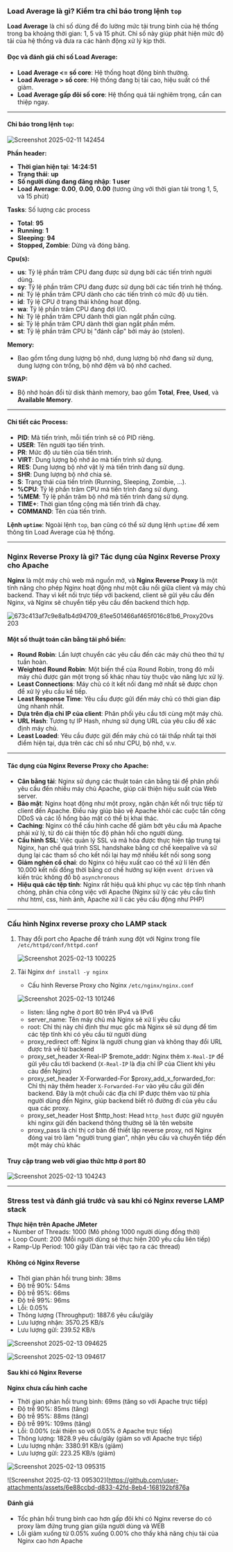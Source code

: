 ### Load Average là gì? Kiểm tra chỉ báo trong lệnh `top`

**Load Average** là chỉ số dùng để đo lường mức tải trung bình của hệ thống trong ba khoảng thời gian: 1, 5 và 15 phút. Chỉ số này giúp phát hiện mức độ tải của hệ thống và đưa ra các hành động xử lý kịp thời.

#### Đọc và đánh giá chỉ số Load Average:
- **Load Average <= số core**: Hệ thống hoạt động bình thường.
- **Load Average > số core**: Hệ thống đang bị tải cao, hiệu suất có thể giảm.
- **Load Average gấp đôi số core**: Hệ thống quá tải nghiêm trọng, cần can thiệp ngay.

---

#### **Chỉ báo trong lệnh `top`:**

![Screenshot 2025-02-11 142454](https://github.com/user-attachments/assets/3e4fae3b-a930-4f8c-af84-1efc54c9147a)

**Phần header:**
- **Thời gian hiện tại**: **14:24:51**
- **Trạng thái**: **up**
- **Số người dùng đang đăng nhập**: **1 user**
- **Load Average**: **0.00**, **0.00**, **0.00** (tương ứng với thời gian tải trong 1, 5, và 15 phút)

**Tasks**: Số lượng các process
- **Total**: **95**
- **Running**: **1**
- **Sleeping**: **94**
- **Stopped, Zombie**: Dừng và đóng băng.

**Cpu(s):**
- **us**: Tỷ lệ phần trăm CPU đang được sử dụng bởi các tiến trình người dùng.
- **sy**: Tỷ lệ phần trăm CPU đang được sử dụng bởi các tiến trình hệ thống.
- **ni**: Tỷ lệ phần trăm CPU dành cho các tiến trình có mức độ ưu tiên.
- **id**: Tỷ lệ CPU ở trạng thái không hoạt động.
- **wa**: Tỷ lệ phần trăm CPU đang đợi I/O.
- **hi**: Tỷ lệ phần trăm CPU dành thời gian ngắt phần cứng.
- **si**: Tỷ lệ phần trăm CPU dành thời gian ngắt phần mềm.
- **st**: Tỷ lệ phần trăm CPU bị "đánh cắp" bởi máy ảo (stolen).

**Memory:**
- Bao gồm tổng dung lượng bộ nhớ, dung lượng bộ nhớ đang sử dụng, dung lượng còn trống, bộ nhớ đệm và bộ nhớ cached.

**SWAP:**
- Bộ nhớ hoán đổi từ disk thành memory, bao gồm **Total**, **Free**, **Used**, và **Available Memory**.

---

#### **Chi tiết các Process:**
- **PID**: Mã tiến trình, mỗi tiến trình sẽ có PID riêng.
- **USER**: Tên người tạo tiến trình.
- **PR**: Mức độ ưu tiên của tiến trình.
- **VIRT**: Dung lượng bộ nhớ ảo mà tiến trình sử dụng.
- **RES**: Dung lượng bộ nhớ vật lý mà tiến trình đang sử dụng.
- **SHR**: Dung lượng bộ nhớ chia sẻ.
- **S**: Trạng thái của tiến trình (Running, Sleeping, Zombie, ...).
- **%CPU**: Tỷ lệ phần trăm CPU mà tiến trình đang sử dụng.
- **%MEM**: Tỷ lệ phần trăm bộ nhớ mà tiến trình đang sử dụng.
- **TIME+**: Thời gian tổng cộng mà tiến trình đã chạy.
- **COMMAND**: Tên của tiến trình.

**Lệnh `uptime`**: Ngoài lệnh `top`, bạn cũng có thể sử dụng lệnh `uptime` để xem thông tin Load Average của hệ thống.

---

### Nginx Reverse Proxy là gì? Tác dụng của Nginx Reverse Proxy cho Apache

**Nginx** là một máy chủ web mã nguồn mở, và **Nginx Reverse Proxy** là một tính năng cho phép Nginx hoạt động như một cầu nối giữa client và máy chủ backend. Thay vì kết nối trực tiếp với backend, client sẽ gửi yêu cầu đến Nginx, và Nginx sẽ chuyển tiếp yêu cầu đến backend thích hợp.

![673c413af7c9e8a1b4d94709_61ee501466af465f016c81b6_Proxy20vs 203](https://github.com/user-attachments/assets/31f4e91b-27eb-48b4-810d-304d13b39db0)


#### Một số thuật toán cân bằng tải phổ biến:
- **Round Robin**: Lần lượt chuyển các yêu cầu đến các máy chủ theo thứ tự tuần hoàn.
- **Weighted Round Robin**: Một biến thể của Round Robin, trong đó mỗi máy chủ được gán một trọng số khác nhau tùy thuộc vào năng lực xử lý.
- **Least Connections**: Máy chủ có ít kết nối đang mở nhất sẽ được chọn để xử lý yêu cầu kế tiếp.
- **Least Response Time**: Yêu cầu được gửi đến máy chủ có thời gian đáp ứng nhanh nhất.
- **Dựa trên địa chỉ IP của client**: Phân phối yêu cầu tới cùng một máy chủ.
- **URL Hash**: Tương tự IP Hash, nhưng sử dụng URL của yêu cầu để xác định máy chủ.
- **Least Loaded**: Yêu cầu được gửi đến máy chủ có tải thấp nhất tại thời điểm hiện tại, dựa trên các chỉ số như CPU, bộ nhớ, v.v.

---

#### **Tác dụng của Nginx Reverse Proxy cho Apache:**
- **Cân bằng tải**: Nginx sử dụng các thuật toán cân bằng tải để phân phối yêu cầu đến nhiều máy chủ Apache, giúp cải thiện hiệu suất của Web server.
- **Bảo mật**: Nginx hoạt động như một proxy, ngăn chặn kết nối trực tiếp từ client đến Apache. Điều này giúp bảo vệ Apache khỏi các cuộc tấn công DDoS và các lỗ hổng bảo mật có thể bị khai thác.
- **Caching**: Nginx có thể cấu hình cache để giảm bớt yêu cầu mà Apache phải xử lý, từ đó cải thiện tốc độ phản hồi cho người dùng.
- **Cấu hình SSL**: Việc quản lý SSL và mã hóa được thực hiện tập trung tại Nginx, hạn chế quá trình SSL handshake bằng cơ chế keepalive và sử dụng lại các tham số cho kết nối lại hay mở nhiều kết nối song song
- **Giảm nghẻn cổ chai**: do Nginx có hiệu xuất cao có thể xử lí lên đến 10.000 kết nối đồng thời bằng cơ chế hướng sự kiện  `event driven` và kiến trúc không đồ bộ `asynchronous`
- **Hiệu quả các tệp tỉnh**: Nginx rất hiệu quả khi phục vụ các tệp tĩnh nhanh chóng, phân chia công việc với Apache (Nginx sử lý các yêu cầu tĩnh như html, css, hình ảnh, Apache xử lí các yêu cầu động như PHP)
  
---

### Cấu hình Nginx reverse proxy cho LAMP stack  

1. Thay đổi port cho Apache để tránh xung đột với Nginx trong file  `/etc/httpd/conf/httpd.conf`
   
   ![Screenshot 2025-02-13 100225](https://github.com/user-attachments/assets/de1434c2-949f-4e9a-b626-d0726f598318)

2. Tải Nginx `dnf install -y nginx `
   + Cấu hình Reverse Proxy cho Nginx `/etc/nginx/nginx.conf`
     
   ![Screenshot 2025-02-13 101246](https://github.com/user-attachments/assets/4c534d42-692e-42ca-a402-9cddda788111)
   
   + listen: lắng nghe ở port 80 trên IPv4 và IPv6  
   + server_name: Tên máy chủ mà Nginx sẽ xử lí yêu cầu  
   + root: Chỉ thị này chỉ định thư mục gốc mà Nginx sẽ sử dụng để tìm các tệp tĩnh khi có yêu cầu từ người dùng  
   + proxy_redirect off: Nginx là người chung gian và không thay đổi URL được trả về từ backend  
   + proxy_set_header X-Real-IP $remote_addr: Nginx thêm `X-Real-IP` để gửi yêu cầu tới backend (`X-Real-IP` là địa chỉ IP của Client khi yêu càu đến Nginx)  
   + proxy_set_header X-Forwarded-For $proxy_add_x_forwarded_for: Chỉ thị này thêm header  `X-Forwarded-For` vào yêu cầu gửi đến backend. Đây là một chuỗi các địa chỉ IP được thêm vào từ phía người dùng đến Nginx, giúp backend biết rõ đường đi của yêu cầu qua các proxy.  
   + proxy_set_header Host $http_host: Head `http_host` được giữ nguyên khi nginx gửi đến backend thông thường sẽ là tên website  
   + proxy_pass là chỉ thị cơ bản để thiết lập reverse proxy, nơi Nginx đóng vai trò làm "người trung gian", nhận yêu cầu và chuyển tiếp đến một máy chủ khác

#### Truy cập trang web với giao thức http ở port 80

![Screenshot 2025-02-13 104243](https://github.com/user-attachments/assets/d7a64518-58e1-4b55-a3e3-95e3f01f0716)

---
### Stress test và đánh giá trước và sau khi có Nginx reverse LAMP stack
  **Thực hiện trên Apache JMeter**  
    + Number of Threads: 1000 (Mô phỏng 1000 người dùng đồng thời)  
    + Loop Count: 200 (Mỗi người dùng sẽ thực hiện 200 yêu cầu liên tiếp)  
    + Ramp-Up Period: 100 giây (Dàn trải việc tạo ra các thread)  
    
#### Không có Nginx Reverse 

+ Thời gian phản hồi trung bình: 38ms  
+ Độ trễ 90%: 54ms  
+ Độ trễ 95%: 66ms  
+ Độ trễ 99%: 96ms  
+ Lỗi: 0.05%  
+ Thông lượng (Throughput): 1887.6 yêu cầu/giây  
+ Lưu lượng nhận: 3570.25 KB/s  
+ Lưu lượng gửi: 239.52 KB/s  

![Screenshot 2025-02-13 094625](https://github.com/user-attachments/assets/171c5ffa-dcb4-4191-b03a-81366591505f)

![Screenshot 2025-02-13 094617](https://github.com/user-attachments/assets/9b48b4da-a31b-46de-b589-48e2b5438409)

#### Sau khi có Nginx Reverse
**Nginx chưa cấu hình cache**
+ Thời gian phản hồi trung bình: 69ms (tăng so với Apache trực tiếp)  
+ Độ trễ 90%: 85ms (tăng)  
+ Độ trễ 95%: 88ms (tăng)  
+ Độ trễ 99%: 109ms (tăng)  
+ Lỗi: 0.00% (cải thiện so với 0.05% ở Apache trực tiếp)  
+ Thông lượng: 1828.9 yêu cầu/giây (giảm so với Apache trực tiếp)  
+ Lưu lượng nhận: 3380.91 KB/s (giảm)  
+ Lưu lượng gửi: 223.25 KB/s (giảm)  

![Screenshot 2025-02-13 095315](https://github.com/user-attachments/assets/21ccf9d4-0ae5-41ea-a531-0f853f225024)

![Screenshot 2025-02-13 095302](https://github.com/user-attachments/assets/6e88ccbd-d833-42fd-8eb4-168192bf876a

#### Đánh giá
+ Tốc phản hồi trung bình cao hơn gấp đôi khi có Nginx reverse do có proxy làm đứng trung gian giữa người dùng và WEB
+ Lỗi giảm xuống từ 0.05% xuống 0.00% cho thấy khả năng chịu tải của Nginx cao hơn Apache







